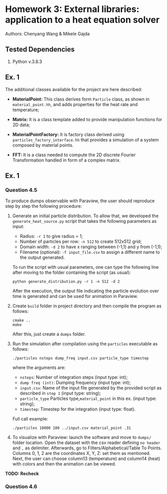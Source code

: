 # Homework 3: External libraries: application to a heat equation solver

Authors: Chenyang Wang & Mikele Gajda

## Tested Dependencies
1. Python v.3.8.3

## Ex. 1
The additional classes available for the project are here described:

- **MaterialPoint:** This class derives form `Particle` class, as shown in `material_point.hh`, and adds properties for the heat rate and temperature;

- **Matrix:** It is a class template added to provide manipulation functions for 2D data; 

- **MaterialPointFactory:** It is factory class derived using `particles_factory_interface.hh` that provides a simulation of a system composed by material points.

- **FFT:** It is a class needed to compute the 2D discrete Fourier Transformation handled in form of a complex matrix.

## Ex. 1

### Question 4.5
To produce dumps observable with Paraview, the user should reproduce step by step the following procedure:

1. Generate an initial particle distribution. To allow that, we developed the `generate_heat_source.py` script that takes the following parameters as input:

    - Radius: `-r 1` to give radius = 1;
    - Number of particles per row: `-n 512` to create 512x512 grid;
    - Domain width: `-d 2` to have x ranging between (-1,1) and y from (-1,1);
    - Filename (optional): `-f input_file.csv` to assign a different name to the output generated.

    To run the script with usual parameters, one can type the following line after moving to the folder containing the script (as usual):
    ```
    python generate_distribution.py -r 1 -n 512 -d 2
    ```

    After the execution, the output file indicating the particle evolution over time is generated and can be used for animation in Paraview.
2. Create `build` folder in project directory and then compile the program as follows:
    ```
    cmake ..
    make
    ```
    After this, just create a `dumps` folder.
3. Run the simulation after compilation using the `particles` executable as follows:
    ```
    ./particles nsteps dump_freq input.csv particle_type timestep
    ```
    where the arguments are:

    * ```nsteps```: Number of integration steps (input type: int);
    * ```dump freq (int)```: Dumping frequency (input type: int);
    * ```input.csv```: Name of the input file generated by the provided script as described in `step 1` (input type: string);
    * ```particle_type``` Particles type,```material_point``` in this ex. (input type: string); 
    * ```timestep```: Timestep for the integration (input type: float).

    Full call example:
    ```
    ./particles 10000 100 ../input.csv material_point .31
    ```
4. To visualize with Paraview: launch the software and move to `dumps/` folder location. Open the dataset with the csv reader defining `no header` and `,` as delimiter.
Afterwards, go to Filters/Alphabetical/Table To Points. Columns 0, 1, 2 are the coordinates X, Y, Z: set them as mentioned. Next, the user can choose column13 (temperature) and column14 (heat) with colors and then the animation can be viewed.

**TODO: Recheck**

### Question 4.6

